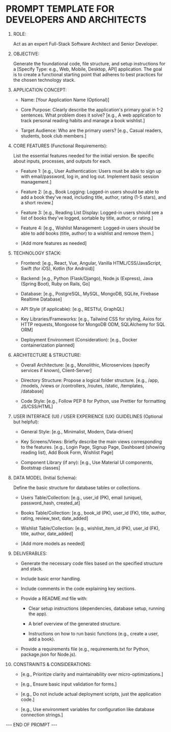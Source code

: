 # PROMPT  TEMPLATE FOR DEVELOPERS AND ARCHITECTS

1. ROLE:

   Act as an expert Full-Stack Software Architect and Senior Developer.

2. OBJECTIVE:

   Generate the foundational code, file structure, and setup instructions for a [Specify Type: e.g., Web, Mobile, Desktop, API] application. The goal is to create a functional starting point that adheres to best practices for the chosen technology stack.

3. APPLICATION CONCEPT:

   - Name: [Your Application Name (Optional)]

   - Core Purpose: Clearly describe the application's primary goal in 1-2 sentences. What problem does it solve? [e.g., A web application to track personal reading habits and manage a book wishlist.]

   - Target Audience: Who are the primary users? [e.g., Casual readers, students, book club members.]

4. CORE FEATURES (Functional Requirements):

   List the essential features needed for the initial version. Be specific about inputs, processes, and outputs for each.

   - Feature 1: [e.g., User Authentication: Users must be able to sign up with email/password, log in, and log out. Implement basic session management.]

   - Feature 2: [e.g., Book Logging: Logged-in users should be able to add a book they've read, including title, author, rating (1-5 stars), and a short review.]

   - Feature 3: [e.g., Reading List Display: Logged-in users should see a list of books they've logged, sortable by title, author, or rating.]

   - Feature 4: [e.g., Wishlist Management: Logged-in users should be able to add books (title, author) to a wishlist and remove them.]

   - [Add more features as needed]

5. TECHNOLOGY STACK:

   - Frontend: [e.g., React, Vue, Angular, Vanilla HTML/CSS/JavaScript, Swift (for iOS), Kotlin (for Android)]

   - Backend: [e.g., Python (Flask/Django), Node.js (Express), Java (Spring Boot), Ruby on Rails, Go]

   - Database: [e.g., PostgreSQL, MySQL, MongoDB, SQLite, Firebase Realtime Database]

   - API Style (if applicable): [e.g., RESTful, GraphQL]

   - Key Libraries/Frameworks: [e.g., Tailwind CSS for styling, Axios for HTTP requests, Mongoose for MongoDB ODM, SQLAlchemy for SQL ORM]

   - Deployment Environment (Consideration): [e.g., Docker containerization planned]

6. ARCHITECTURE & STRUCTURE:

   - Overall Architecture: [e.g., Monolithic, Microservices (specify services if known), Client-Server]

   - Directory Structure: Propose a logical folder structure. [e.g., /app, /models, /views or /controllers, /routes, /static, /templates, /database]

   - Code Style: [e.g., Follow PEP 8 for Python, use Prettier for formatting JS/CSS/HTML]

7. USER INTERFACE (UI) / USER EXPERIENCE (UX) GUIDELINES (Optional but helpful):

   - General Style: [e.g., Minimalist, Modern, Data-driven]

   - Key Screens/Views: Briefly describe the main views corresponding to the features. [e.g., Login Page, Signup Page, Dashboard (showing reading list), Add Book Form, Wishlist Page]

   - Component Library (if any): [e.g., Use Material UI components, Bootstrap classes]

8. DATA MODEL (Initial Schema):

   Define the basic structure for database tables or collections.

   - Users Table/Collection: [e.g., user_id (PK), email (unique), password_hash, created_at]

   - Books Table/Collection: [e.g., book_id (PK), user_id (FK), title, author, rating, review_text, date_added]

   - Wishlist Table/Collection: [e.g., wishlist_item_id (PK), user_id (FK), title, author, date_added]

   - [Add more models as needed]

9. DELIVERABLES:

   - Generate the necessary code files based on the specified structure and stack.

   - Include basic error handling.

   - Include comments in the code explaining key sections.

   - Provide a README.md file with:

     - Clear setup instructions (dependencies, database setup, running the app).

     - A brief overview of the generated structure.

     - Instructions on how to run basic functions (e.g., create a user, add a book).

   - Provide a requirements file (e.g., requirements.txt for Python, package.json for Node.js).

10. CONSTRAINTS & CONSIDERATIONS:

    - [e.g., Prioritize clarity and maintainability over micro-optimizations.]

    - [e.g., Ensure basic input validation for forms.]

    - [e.g., Do not include actual deployment scripts, just the application code.]

    - [e.g., Use environment variables for configuration like database connection strings.]

--- END OF PROMPT ---
